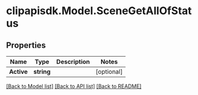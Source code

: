 # clipapisdk.Model.SceneGetAllOfStatus

## Properties

Name | Type | Description | Notes
------------ | ------------- | ------------- | -------------
**Active** | **string** |  | [optional] 

[[Back to Model list]](../README.md#documentation-for-models) [[Back to API list]](../README.md#documentation-for-api-endpoints) [[Back to README]](../README.md)

